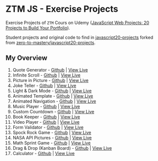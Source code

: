 # ZTM JS - Exercise Projects

Exercise Projects of `ZTM` Cours on Udemy ([JavaScript Web Projects: 20 Projects to Build Your Portfolio](https://www.udemy.com/course/javascript-web-projects-to-build-your-portfolio-resume)). 

Student projects and original code to find in [javascript20-projects](https://github.com/buzzcosm/javascript20-projects) forked from [zero-to-mastery/javascript20-projects](https://github.com/zero-to-mastery/javascript20-projects).

## My Overview

1. Quote Generator - [Github](https://github.com/buzzcosm/quote-generator-vanilla-js-app) | [View Live](https://buzzcosm.github.io/quote-generator-vanilla-js-app/)
2. Infinite Scroll - [Github](https://github.com/buzzcosm/infinite-scroll-vanilla-js-app) | [View Live](https://buzzcosm.github.io/infinite-scroll-vanilla-js-app/)
3. Picture in Picture - [Github](https://github.com/buzzcosm/picture-in-picture-vanilla-js-app) | [View Live](https://buzzcosm.github.io/picture-in-picture-vanilla-js-app/)
4. Joke Teller - [Github](https://github.com/buzzcosm/joke-teller-vanilla-js-app) | [View Live](https://buzzcosm.github.io/joke-teller-vanilla-js-app/)
5. Light & Dark Mode - [Github](https://github.com/buzzcosm/light-dark-mode-vanilla-js-app) | [View Live](https://buzzcosm.github.io/light-dark-mode-vanilla-js-app/)
6. Animated Template - [Github](https://github.com/buzzcosm/animated-template) | [View Live](https://buzzcosm.github.io/animated-template/)
7. Animated Navigation - [Github](https://github.com/buzzcosm/animated-navigation-vanilla-js-app) | [View Live](https://buzzcosm.github.io/animated-navigation-vanilla-js-app/)
8. Music Player - [Github](https://github.com/buzzcosm/music-player-vanilla-js-app) | [View Live](https://buzzcosm.github.io/music-player-vanilla-js-app/)
9. Custom Countdown - [Github](https://github.com/buzzcosm/custom-countdown-vanilla-js-app) | [View Live](https://buzzcosm.github.io/custom-countdown-vanilla-js-app/)
10. Book Keeper - [Github](https://github.com/buzzcosm/book-keeper-vanilla-js-app) | [View Live](https://buzzcosm.github.io/book-keeper-vanilla-js-app/)
11. Video Player - [Github](https://github.com/buzzcosm/custom-video-player-vanilla-js-app) | [View Live](https://buzzcosm.github.io/custom-video-player-vanilla-js-app/)
12. Form Validator - [Github](https://github.com/buzzcosm/form-validator-vanilla-js-app) | [View Live](https://buzzcosm.github.io/form-validator-vanilla-js-app/)
13. Spock Rock Game - [Github](https://github.com/buzzcosm/spock-rock-game-vanilla-js-app) | [View Live](https://buzzcosm.github.io/spock-rock-game-vanilla-js-app/)
14. NASA API Pictures - [Github](https://github.com/buzzcosm/nasa-api-pictures-vanilla-js-app) | [View Live](https://buzzcosm.github.io/nasa-api-pictures-vanilla-js-app/)
15. Math Sprint Game - [Github](https://github.com/buzzcosm/math-sprint-game-vanilla-js-app) | [View Live](https://buzzcosm.github.io/math-sprint-game-vanilla-js-app/)
16. Drag & Drop (Kanban Board) - [Github](https://github.com/buzzcosm/drag-and-drop-vanilla-js-app) | [View Live](https://buzzcosm.github.io/drag-and-drop-vanilla-js-app/)
17. Calculator - [Github](https://github.com/buzzcosm/calculator-vanilla-js-app) | [View Live](https://buzzcosm.github.io/calculator-vanilla-js-app/)
